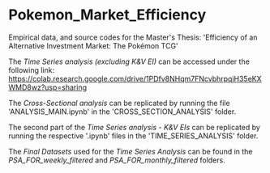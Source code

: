 # Pokemon_Market_Efficiency
Empirical data, and source codes for the Master's Thesis: 'Efficiency of an Alternative Investment Market: The Pokémon TCG'

The *Time Series analysis (excluding K&V EI)* can be accessed under the following link:
https://colab.research.google.com/drive/1PDfv8NHqm7FNcvbhrpqjH35eKXWMD8wz?usp=sharing


The *Cross-Sectional analysis* can be replicated by running the file 'ANALYSIS_MAIN.ipynb' in the 'CROSS_SECTION_ANALYSIS' folder.


The second part of the *Time Series analysis - K&V EIs* can be replicated by running the respective '.ipynb' files in the  'TIME_SERIES_ANALYSIS' folder.

The *Final Datasets* used for the *Time Series Analysis* can be found in the *PSA_FOR_weekly_filtered* and *PSA_FOR_monthly_filtered* folders.



